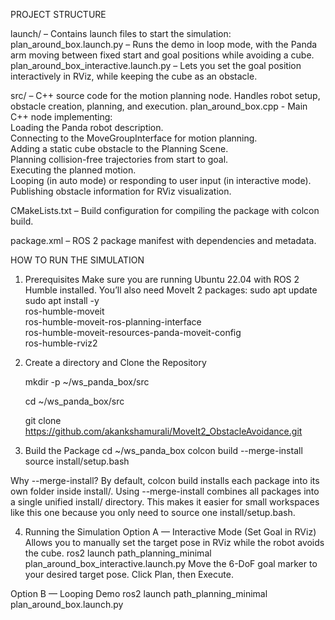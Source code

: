 PROJECT STRUCTURE

launch/ – Contains launch files to start the simulation:
  plan_around_box.launch.py – Runs the demo in loop mode, with the Panda arm moving between fixed start and goal positions while avoiding a cube.
  plan_around_box_interactive.launch.py – Lets you set the goal position interactively in RViz, while keeping the cube as an obstacle.

src/ – C++ source code for the motion planning node. Handles robot setup, obstacle creation, planning, and execution.
  plan_around_box.cpp - Main C++ node implementing:    
    Loading the Panda robot description.    
    Connecting to the MoveGroupInterface for motion planning.    
    Adding a static cube obstacle to the Planning Scene.    
    Planning collision-free trajectories from start to goal.    
    Executing the planned motion.    
    Looping (in auto mode) or responding to user input (in interactive mode).    
    Publishing obstacle information for RViz visualization.

CMakeLists.txt – Build configuration for compiling the package with colcon build.

package.xml – ROS 2 package manifest with dependencies and metadata.

HOW TO RUN THE SIMULATION

1. Prerequisites
Make sure you are running Ubuntu 22.04 with ROS 2 Humble installed. You’ll also need MoveIt 2 packages:
    sudo apt update
    sudo apt install -y \
      ros-humble-moveit \
      ros-humble-moveit-ros-planning-interface \
      ros-humble-moveit-resources-panda-moveit-config \
      ros-humble-rviz2

2. Create a directory and Clone the Repository
   
    mkdir -p ~/ws_panda_box/src
   
    cd ~/ws_panda_box/src
   
    git clone https://github.com/akankshamurali/MoveIt2_ObstacleAvoidance.git

4. Build the Package
    cd ~/ws_panda_box
    colcon build --merge-install
    source install/setup.bash

Why --merge-install?
By default, colcon build installs each package into its own folder inside install/. Using --merge-install combines all packages into a single unified install/ directory.
This makes it easier for small workspaces like this one because you only need to source one install/setup.bash.

4. Running the Simulation
Option A — Interactive Mode (Set Goal in RViz)
Allows you to manually set the target pose in RViz while the robot avoids the cube.
    ros2 launch path_planning_minimal plan_around_box_interactive.launch.py
Move the 6-DoF goal marker to your desired target pose.
Click Plan, then Execute.

Option B — Looping Demo
    ros2 launch path_planning_minimal plan_around_box.launch.py



